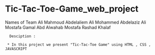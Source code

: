 # Tic-Tac-Toe-Game_web_project
Names of Team
       Ali Mahmoud Abdelaliem
       Ali Mohammed Abdelaziz Ali
       Mostafa Gamal Abd Alwahab
       Mostafa Rashad Khalaf
       
      Desciption :
       
     * In this project we present "Tic-Tac-Toe Game" using HTML , CSS , JAVASCRIPT 
